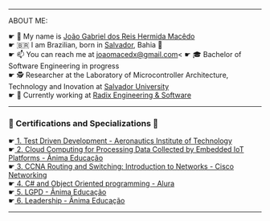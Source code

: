 
  <hr>
  <div>ABOUT ME:</div>

☛ 🤝 My name is <a href="https://www.linkedin.com/in/joaomacedx/">João Gabriel dos Reis Hermida Macêdo</a><br>
☛ 🇧🇷 I am Brazilian, born in <a href= "https://www.tripadvisor.com/Attractions-g303272-Activities-Salvador_State_of_Bahia.html">Salvador</a>, Bahia 🌊<br>
☛ 📫 You can reach me at <a href="mailto:joaomacedx@gmail.com">joaomacedx@gmail.com</a><
☛ 🎓 Bachelor of Software Engineering in progress <br>
☛ 🕵️‍ Researcher at the Laboratory of Microcontroller Architecture, Technology and Inovation at <a href="https://www.unifacs.br">Salvador University</a><br>
☛ 💼 Currently working at <a href="https://www.radixeng.com">Radix Engineering & Software</a><br>


<hr>

   <h3> 📜 Certifications and Specializations 📜</h3>
   ☛<a href="https://www.coursera.org/account/accomplishments/verify/DCW6HVETYK5L"> 1. Test Driven Development - Aeronautics Institute of Technology</a><br>
   ☛<a href= "https://drive.google.com/file/d/1pFW06RpDLO7Taiz6eHL4pg9x74fh6F8b/view"> 2. Cloud Computing for Processing Data Collected by Embedded IoT Platforms - Ânima Educação </a><br>
   ☛<a href="https://drive.google.com/file/d/1UJV0WiqPPWL_KRW0K843jK3BqvDz3QHM/view?usp=sharing"> 3. CCNA Routing and Switching: Introduction to Networks - Cisco Networking </a><br>
   ☛<a href="https://cursos.alura.com.br/degree/certificate/6d82d916-2649-42ed-8543-7b31768b65f3?lang=en"> 4. C# and Object Oriented programming - Alura </a><br>
   ☛<a href="https://drive.google.com/file/d/1jyXlZEGic3ZvL7F4dQjUIeKM5-iDslUl/view?usp=drivesdk"> 5. LGPD - Ânima Educação </a><br>
   ☛<a href="https://drive.google.com/file/d/132QSzy79gaX7kI-jK6nZmO-iUGvr5W_L/view?usp=drivesdk"> 6. Leadership - Ânima Educação </a><br>
<hr>
